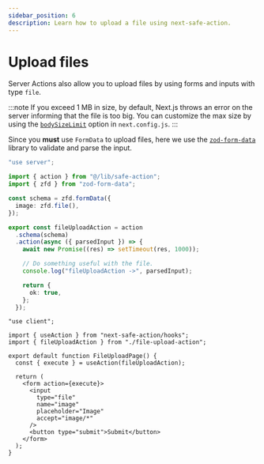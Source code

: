 ```yaml
---
sidebar_position: 6
description: Learn how to upload a file using next-safe-action.
---
```


# Upload files

Server Actions also allow you to upload files by using forms and inputs with type `file`.

:::note
If you exceed 1 MB in size, by default, Next.js throws an error on the server informing that the file is too big. You can customize the max size by using the [`bodySizeLimit`](https://nextjs.org/docs/app/api-reference/next-config-js/serverActions#bodysizelimit) option in `next.config.js`.
:::

Since you **must** use `FormData` to upload files, here we use the [`zod-form-data`](https://www.npmjs.com/package/zod-form-data) library to validate and parse the input.

```typescript title="file-upload-action.ts"
"use server";

import { action } from "@/lib/safe-action";
import { zfd } from "zod-form-data";

const schema = zfd.formData({
  image: zfd.file(),
});

export const fileUploadAction = action
  .schema(schema)
  .action(async ({ parsedInput }) => {
    await new Promise((res) => setTimeout(res, 1000));

    // Do something useful with the file.
    console.log("fileUploadAction ->", parsedInput);

    return {
      ok: true,
    };
  });
```

```tsx title="file-upload.tsx"
"use client";

import { useAction } from "next-safe-action/hooks";
import { fileUploadAction } from "./file-upload-action";

export default function FileUploadPage() {
  const { execute } = useAction(fileUploadAction);

  return (
    <form action={execute}>
      <input
        type="file"
        name="image"
        placeholder="Image"
        accept="image/*"
      />
      <button type="submit">Submit</button>
    </form>
  );
}
```